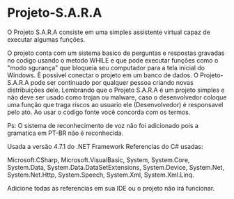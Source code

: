 # Projeto-S.A.R.A
O Projeto S.A.R.A consiste em uma simples assistente virtual capaz de executar algumas funções.

O projeto conta com um sistema basico de perguntas e respostas gravadas no codigo usando o metodo WHILE e que pode executar funções como o "modo sgurança" que bloqueia seu computador para a tela inicial do Windows. È possivel conectar o projeto em um banco de dados.
O Projeto-S.A.R.A pode ser continuado por qualquer pessoa criando novas distribuições dele.  Lembrando que o Projeto S.A.R.A é um projeto simples e não deve ser usado como trojan ou malware, caso o desenvolvedor coloque uma função que traga riscos ao usuario ele (Desenvolvedor) é responsavel pelo ato. Ao usar o codigo fonte você concorda com os termos.

Ps: O sistema de reconhecimento de voz não foi adicionado pois a gramatica em PT-BR não é reconhecida.



Usada a versão 4.7.1 do .NET Framework
Referencias do C# usadas:

Microsoft.CSharp,
Microsoft.VisualBasic,
System,
System.Core,
System.Data,
System.Data.DataSetExtensions,
System.Device,
System.Net,
System.Net.Http,
System.Speech,
System.Xml,
System.Xml.Linq.

Adicione todas as referencias em sua IDE ou o projeto não irá funcionar.
